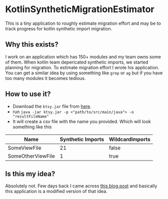 # KotlinSyntheticMigrationEstimator
This is a tiny application to roughly estimate migration effort and may be to track progress for kotlin synthetic import migration.


## Why this exists?
I work on an application which has 150+ modules and my team owns some of them. When kotlin team depericated synthetic imports, we started planning for migration. To estimate migration effort I wrote his application. You can get a similar idea by using something like `grep` or `ag` but if you have too many modules it becomes tedious.  


## How to use it?
- Download the `ktsy.jar` file from [here](https://github.com/iamBedant/KotlinSyntheticMigrationEstimator/releases/tag/0.0.1).
- run `java -jar ktsy.jar -p <"path/to/src/main/java"> -o "resultFileName"`
- It will create a csv file with the name you provided. Which will look something like this

|Name|Synthetic Imports  | WildcardImports |
|--|--|--|
| SomeViewFile | 21  |false |
| SomeOtherViewFile | 1  |true |

## Is this my idea?
Absolutely not. Few days back I came across [this blog post](https://obvious.in/blog/estimating-the-android-architecture-migration-for-simple) and basically this application is a modified version of that idea.
